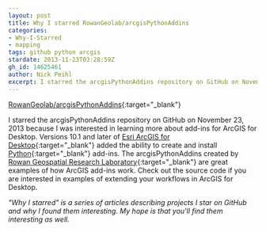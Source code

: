 ```yaml
---
layout: post
title: Why I starred RowanGeolab/arcgisPythonAddins
categories:
- Why-I-Starred
- mapping
tags: github python arcgis
stardate: 2013-11-23T03:28:59Z
gh_id: 14625461
author: Nick Peihl
excerpt: I starred the arcgisPythonAddins repository on GitHub on November 23, 2013 because I was interested in learning more about add-ins for ArcGIS for Desktop.
---
```


[RowanGeolab/arcgisPythonAddins](https://github.com/RowanGeolab/arcgisPythonAddins){:target="_blank"}

I starred the arcgisPythonAddins repository on GitHub on November 23, 2013 because I was interested in learning more about add-ins for ArcGIS for Desktop. Versions 10.1 and later of [Esri ArcGIS for Desktop](http://www.esri.com/software/arcgis/arcgis-for-desktop){:target="_blank"} added the ability to create and install [Python](http://python.org){:target="_blank"} add-ins. The arcgisPythonAddins created by [Rowan Geospatial Research Laboratory](http://gis.rowan.edu){:target="_blank"} are great examples of how ArcGIS add-ins work. Check out the source code if you are interested in examples of extending your workflows in ArcGIS for Desktop.

*"Why I starred" is a series of articles describing projects I star on GitHub and why I found them interesting. My hope is that you'll find them interesting as well.*

